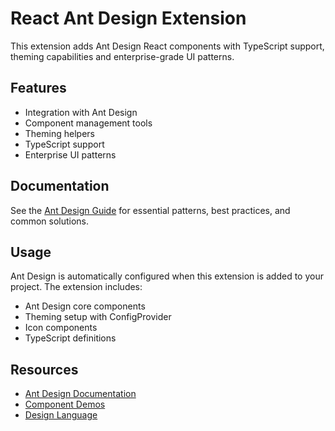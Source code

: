 # React Ant Design Extension

This extension adds Ant Design React components with TypeScript support, theming capabilities and enterprise-grade UI patterns.

## Features

- Integration with Ant Design
- Component management tools
- Theming helpers
- TypeScript support
- Enterprise UI patterns

## Documentation

See the [Ant Design Guide](./docs/ANT_DESIGN_GUIDE.md) for essential patterns, best practices, and common solutions.

## Usage

Ant Design is automatically configured when this extension is added to your project. The extension includes:

- Ant Design core components
- Theming setup with ConfigProvider
- Icon components
- TypeScript definitions

## Resources

- [Ant Design Documentation](https://ant.design/)
- [Component Demos](https://ant.design/components/overview/)
- [Design Language](https://ant.design/docs/spec/introduce) 